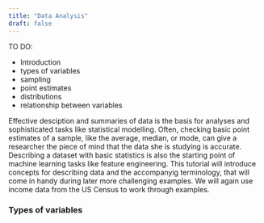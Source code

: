 ```yaml
---
title: "Data Analysis"
draft: false
---
```


TO DO:
- Introduction
- types of variables
- sampling
- point estimates
- distributions
- relationship between variables

Effective desciption and summaries of data is the basis for analyses and sophisticated tasks like statistical modelling. Often, checking basic point estimates of a sample, like the average, median, or mode, can give a researcher the piece of mind that the data she is studying is accurate. Describing a dataset with basic statistics is also the starting point of machine learning tasks like feature engineering. This tutorial will introduce concepts for describing data and the accompanyig terminology, that will come in handy during later more challenging examples. We will again use income data from the US Census to work through examples.


### Types of variables

